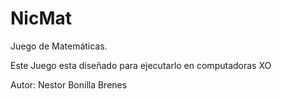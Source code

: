 # NicMat

Juego de Matemáticas.

Este Juego esta diseñado para ejecutarlo en computadoras XO

Autor: Nestor Bonilla Brenes
